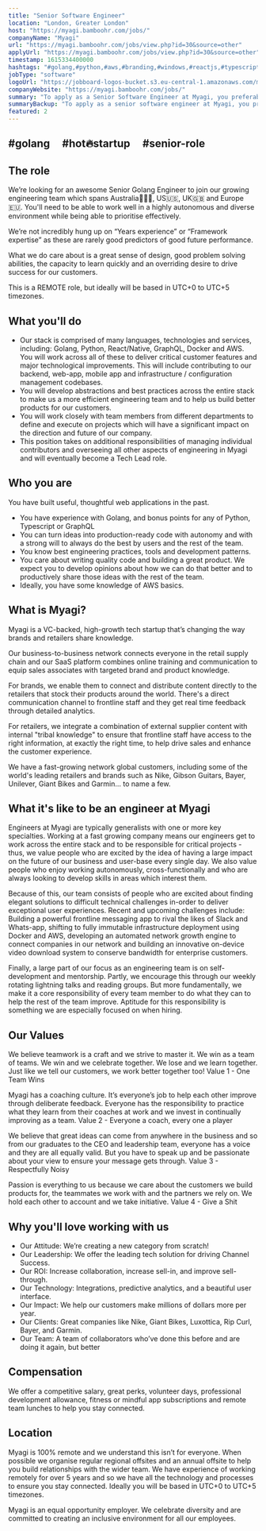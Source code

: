 ```yaml
---
title: "Senior Software Engineer"
location: "London, Greater London"
host: "https://myagi.bamboohr.com/jobs/"
companyName: "Myagi"
url: "https://myagi.bamboohr.com/jobs/view.php?id=30&source=other"
applyUrl: "https://myagi.bamboohr.com/jobs/view.php?id=30&source=other"
timestamp: 1615334400000
hashtags: "#golang,#python,#aws,#branding,#windows,#reactjs,#typescript,#docker,#content,#management"
jobType: "software"
logoUrl: "https://jobboard-logos-bucket.s3.eu-central-1.amazonaws.com/myagi"
companyWebsite: "https://myagi.bamboohr.com/jobs/"
summary: "To apply as a Senior Software Engineer at Myagi, you preferably need to have some knowledge of: #golang, #python, #aws."
summaryBackup: "To apply as a senior software engineer at Myagi, you preferably need to have some knowledge of: #golang, #python, #aws."
featured: 2
---
```


## #golang     #hot🔥startup     #senior-role

## The role

We’re looking for an awesome Senior Golang Engineer to join our growing engineering team which spans Australia🦘🇦🇺, US🇺🇸, UK🇬🇧 and Europe🇪🇺. You'll need to be able to work well in a highly autonomous and diverse environment while being able to prioritise effectively.

We’re not incredibly hung up on “Years experience” or “Framework expertise” as these are rarely good predictors of good future performance.

What we do care about is a great sense of design, good problem solving abilities, the capacity to learn quickly and an overriding desire to drive success for our customers.

This is a REMOTE role, but ideally will be based in UTC+0 to UTC+5 timezones.

## What you'll do

*   Our stack is comprised of many languages, technologies and services, including: Golang, Python, React/Native, GraphQL, Docker and AWS. You will work across all of these to deliver critical customer features and major technological improvements. This will include contributing to our backend, web-app, mobile app and infrastructure / configuration management codebases.
*   You will develop abstractions and best practices across the entire stack to make us a more efficient engineering team and to help us build better products for our customers.
*   You will work closely with team members from different departments to define and execute on projects which will have a significant impact on the direction and future of our company.
*   This position takes on additional responsibilities of managing individual contributors and overseeing all other aspects of engineering in Myagi and will eventually become a Tech Lead role.  
    

## Who you are

You have built useful, thoughtful web applications in the past.

*   You have experience with Golang, and bonus points for any of Python, Typescript or GraphQL
*   You can turn ideas into production-ready code with autonomy and with a strong will to always do the best by users and the rest of the team.
*   You know best engineering practices, tools and development patterns.
*   You care about writing quality code and building a great product. We expect you to develop opinions about how we can do that better and to productively share those ideas with the rest of the team.
*   Ideally, you have some knowledge of AWS basics.

## What is Myagi?

Myagi is a VC-backed, high-growth tech startup that’s changing the way brands and retailers share knowledge.

Our business-to-business network connects everyone in the retail supply chain and our SaaS platform combines online training and communication to equip sales associates with targeted brand and product knowledge.

For brands, we enable them to connect and distribute content directly to the retailers that stock their products around the world. There's a direct communication channel to frontline staff and they get real time feedback through detailed analytics.

For retailers, we integrate a combination of external supplier content with internal "tribal knowledge" to ensure that frontline staff have access to the right information, at exactly the right time, to help drive sales and enhance the customer experience.

We have a fast-growing network global customers, including some of the world's leading retailers and brands such as Nike, Gibson Guitars, Bayer, Unilever, Giant Bikes and Garmin... to name a few.

## What it's like to be an engineer at Myagi

Engineers at Myagi are typically generalists with one or more key specialties. Working at a fast growing company means our engineers get to work across the entire stack and to be responsible for critical projects - thus, we value people who are excited by the idea of having a large impact on the future of our business and user-base every single day. We also value people who enjoy working autonomously, cross-functionally and who are always looking to develop skills in areas which interest them.

Because of this, our team consists of people who are excited about finding elegant solutions to difficult technical challenges in-order to deliver exceptional user experiences. Recent and upcoming challenges include: Building a powerful frontline messaging app to rival the likes of Slack and Whats-app, shifting to fully immutable infrastructure deployment using Docker and AWS, developing an automated network growth engine to connect companies in our network and building an innovative on-device video download system to conserve bandwidth for enterprise customers.

Finally, a large part of our focus as an engineering team is on self-development and mentorship. Partly, we encourage this through our weekly rotating lightning talks and reading groups. But more fundamentally, we make it a core responsibility of every team member to do what they can to help the rest of the team improve. Aptitude for this responsibility is something we are especially focused on when hiring.

## Our Values

We believe teamwork is a craft and we strive to master it. We win as a team of teams. We win and we celebrate together. We lose and we learn together. Just like we tell our customers, we work better together too! Value 1 - One Team Wins

Myagi has a coaching culture. It’s everyone’s job to help each other improve through deliberate feedback. Everyone has the responsibility to practice what they learn from their coaches at work and we invest in continually improving as a team. Value 2 - Everyone a coach, every one a player

We believe that great ideas can come from anywhere in the business and so from our graduates to the CEO and leadership team, everyone has a voice and they are all equally valid. But you have to speak up and be passionate about your view to ensure your message gets through. Value 3 - Respectfully Noisy

Passion is everything to us because we care about the customers we build products for, the teammates we work with and the partners we rely on. We hold each other to account and we take initiative. Value 4 - Give a Shit

## Why you'll love working with us

*   Our Attitude: We’re creating a new category from scratch!
*   Our Leadership: We offer the leading tech solution for driving Channel Success.
*   Our ROI: Increase collaboration, increase sell-in, and improve sell-through.
*   Our Technology: Integrations, predictive analytics, and a beautiful user interface.
*   Our Impact: We help our customers make millions of dollars more per year.
*   Our Clients: Great companies like Nike, Giant Bikes, Luxottica, Rip Curl, Bayer, and Garmin.
*   Our Team: A team of collaborators who’ve done this before and are doing it again, but better

## Compensation

We offer a competitive salary, great perks, volunteer days, professional development allowance, fitness or mindful app subscriptions and remote team lunches to help you stay connected. 

## Location

Myagi is 100% remote and we understand this isn’t for everyone. When possible we organise regular regional offsites and an annual offsite to help you build relationships with the wider team. We have experience of working remotely for over 5 years and so we have all the technology and processes to ensure you stay connected. Ideally you will be based in UTC+0 to UTC+5 timezones.

Myagi is an equal opportunity employer. We celebrate diversity and are committed to creating an inclusive environment for all our employees.
